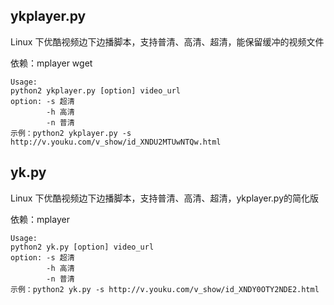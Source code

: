 ykplayer.py
---
Linux 下优酷视频边下边播脚本，支持普清、高清、超清，能保留缓冲的视频文件

依赖：mplayer wget

    Usage:
    python2 ykplayer.py [option] video_url
    option: -s 超清
            -h 高清
            -n 普清
    示例：python2 ykplayer.py -s http://v.youku.com/v_show/id_XNDU2MTUwNTQw.html

yk.py
---
Linux 下优酷视频边下边播脚本，支持普清、高清、超清，ykplayer.py的简化版

依赖：mplayer

    Usage:
    python2 yk.py [option] video_url
    option: -s 超清
            -h 高清
            -n 普清
    示例：python2 yk.py -s http://v.youku.com/v_show/id_XNDY0OTY2NDE2.html


